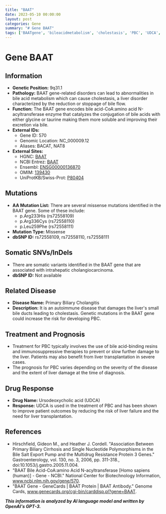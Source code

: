 ```yaml
---
title: "BAAT"
date: 2023-05-10 00:00:00
layout: post
categories: Gene
summary: "# Gene BAAT"
tags: ['BAATgene', 'bileacidmetabolism', 'cholestasis', 'PBC', 'UDCA', 'missensemutation', 'somaticvariants', 'liverdisease']
---
```


# Gene BAAT

## Information
- **Genetic Position:** 9q31.1
- **Pathology:** BAAT gene-related disorders can lead to abnormalities in bile acid metabolism which can cause cholestasis, a liver disorder characterized by the reduction or stoppage of bile flow.
- **Function:** The BAAT gene encodes bile acid-CoA:amino acid N-acyltransferase enzyme that catalyzes the conjugation of bile acids with either glycine or taurine making them more soluble and improving their excretion via bile.
- **External IDs:** 
    - Gene ID: 570
    - Genomic Location: NC_000009.12 
    - Aliases: BACAT, NAT8
- **External Sites:**
    - HGNC: [BAAT]([Click](https://www.genenames.org/data/gene-symbol-report/#!/hgnc_id/HGNC:938/))
    - NCBI Entrez: [BAAT]([Click](https://www.ncbi.nlm.nih.gov/gene/570))
    - Ensembl: [ENSG00000136870]([Click](https://www.ensembl.org/Homo_sapiens/Gene/Summary?g=ENSG00000136870;r=9:110,422,514-110,427,209))
    - OMIM: [139430]([Click](https://www.omim.org/entry/139430))
    - UniProtKB/Swiss-Prot: [P80404]([Click](https://www.uniprot.org/uniprot/P80404))

## Mutations
- **AA Mutation List:** There are several missense mutations identified in the BAAT gene. Some of these include:
    - p.Arg233His (rs72558109)
    - p.Arg336Cys (rs72558110)
    - p.Leu259Phe (rs72558111)
- **Mutation Type:** Missense
- **dbSNP ID:** rs72558109, rs72558110, rs72558111

## Somatic SNVs/InDels
- There are somatic variants identified in the BAAT gene that are associated with intrahepatic cholangiocarcinoma.
- **dbSNP ID:** Not available

## Related Disease
- **Disease Name:** Primary Biliary Cholangitis
- **Description:** It is an autoimmune disease that damages the liver's small bile ducts leading to cholestasis. Genetic mutations in the BAAT gene could increase the risk for developing PBC.

## Treatment and Prognosis
- Treatment for PBC typically involves the use of bile acid-binding resins and immunosuppressive therapies to prevent or slow further damage to the liver. Patients may also benefit from liver transplantation in severe cases.
- The prognosis for PBC varies depending on the severity of the disease and the extent of liver damage at the time of diagnosis.

## Drug Response
- **Drug Name:** Ursodeoxycholic acid (UDCA)
- **Response:** UDCA is used in the treatment of PBC and has been shown to improve patient outcomes by reducing the risk of liver failure and the need for liver transplantation.

## References
- Hirschfield, Gideon M., and Heather J. Cordell. "Association Between Primary Biliary Cirrhosis and Single Nucleotide Polymorphisms in the Bile Salt Export Pump and the Multidrug Resistance Protein 3 Genes." Gastroenterology, vol. 130, no. 3, 2006, pp. 311-318., doi:10.1053/j.gastro.2005.11.004.
- "BAAT Bile Acid-CoA:amino Acid N-acyltransferase [Homo sapiens (human)] - Gene - NCBI." National Center for Biotechnology Information, www.ncbi.nlm.nih.gov/gene/570.
- "BAAT Gene - GeneCards | BAAT Protein | BAAT Antibody." Genome Cards, www.genecards.org/cgi-bin/carddisp.pl?gene=BAAT.

**_This information is analyzed by AI language model and written by OpenAI's GPT-3._**